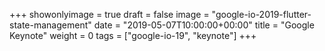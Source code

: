 +++
showonlyimage = true
draft = false
image = "google-io-2019-flutter-state-management"
date = "2019-05-07T10:00:00+00:00"
title = "Google Keynote"
weight = 0
tags = ["google-io-19", "keynote"]
+++
